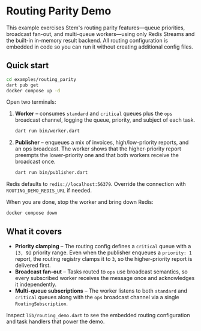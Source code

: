 # Routing Parity Demo

This example exercises Stem's routing parity features—queue priorities,
broadcast fan-out, and multi-queue workers—using only Redis Streams and the
built-in in-memory result backend. All routing configuration is embedded in
code so you can run it without creating additional config files.

## Quick start

```bash
cd examples/routing_parity
dart pub get
docker compose up -d
```

Open two terminals:

1. **Worker** – consumes `standard` and `critical` queues plus the `ops`
   broadcast channel, logging the queue, priority, and subject of each task.

   ```bash
   dart run bin/worker.dart
   ```

2. **Publisher** – enqueues a mix of invoices, high/low-priority reports, and an
   ops broadcast. The worker shows that the higher-priority report preempts the
   lower-priority one and that both workers receive the broadcast once.

   ```bash
   dart run bin/publisher.dart
   ```

Redis defaults to `redis://localhost:56379`. Override the connection with
`ROUTING_DEMO_REDIS_URL` if needed.

When you are done, stop the worker and bring down Redis:

```bash
docker compose down
```

## What it covers

- **Priority clamping** – The routing config defines a `critical` queue with a
  `[3, 9]` priority range. Even when the publisher enqueues a `priority: 1`
  report, the routing registry clamps it to `3`, so the higher-priority report
  is delivered first.
- **Broadcast fan-out** – Tasks routed to `ops` use broadcast semantics, so every
  subscribed worker receives the message once and acknowledges it independently.
- **Multi-queue subscriptions** – The worker listens to both `standard` and
  `critical` queues along with the `ops` broadcast channel via a single
  `RoutingSubscription`.

Inspect `lib/routing_demo.dart` to see the embedded routing configuration and
task handlers that power the demo.
